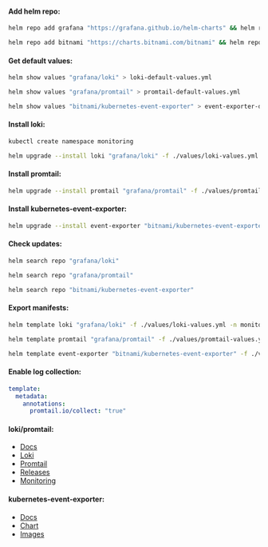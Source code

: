 #### Add helm repo:
```bash
helm repo add grafana "https://grafana.github.io/helm-charts" && helm repo update
```
```bash
helm repo add bitnami "https://charts.bitnami.com/bitnami" && helm repo update
```

#### Get default values:
```bash
helm show values "grafana/loki" > loki-default-values.yml
```
```bash
helm show values "grafana/promtail" > promtail-default-values.yml
```
```bash
helm show values "bitnami/kubernetes-event-exporter" > event-exporter-default.yml
```

#### Install loki:
```bash
kubectl create namespace monitoring
```
```bash
helm upgrade --install loki "grafana/loki" -f ./values/loki-values.yml -n monitoring --version "5.43.2"
```

#### Install promtail:
```bash
helm upgrade --install promtail "grafana/promtail" -f ./values/promtail-values.yml -n monitoring --version "6.15.5"
```

#### Install kubernetes-event-exporter:
```bash
helm upgrade --install event-exporter "bitnami/kubernetes-event-exporter" -f ./values/event-exporter-values.yml -n monitoring --version "2.14.0"
```

#### Check updates:
```bash
helm search repo "grafana/loki"
```
```bash
helm search repo "grafana/promtail"
```
```bash
helm search repo "bitnami/kubernetes-event-exporter"
```

#### Export manifests:
```bash
helm template loki "grafana/loki" -f ./values/loki-values.yml -n monitoring --version "5.43.2" > loki-manifests.yml
```
```bash
helm template promtail "grafana/promtail" -f ./values/promtail-values.yml -n monitoring --version "6.15.5" > promtail-manifests.yml
```
```bash
helm template event-exporter "bitnami/kubernetes-event-exporter" -f ./values/event-exporter-values.yml -n monitoring --version "2.14.0" > event-exporter-manifests.yml
```

#### Enable log collection:
```yaml
template:
  metadata:
    annotations:
      promtail.io/collect: "true"
```

#### loki/promtail:
- [Docs](https://grafana.com/docs/loki/latest/)
- [Loki](https://github.com/grafana/loki/tree/main/production/helm/loki)
- [Promtail](https://github.com/grafana/helm-charts/tree/main/charts/promtail)
- [Releases](https://github.com/grafana/loki/releases)
- [Monitoring](https://grafana.com/docs/loki/latest/operations/observability/)

#### kubernetes-event-exporter:
- [Docs](https://github.com/resmoio/kubernetes-event-exporter)
- [Chart](https://github.com/bitnami/charts/tree/main/bitnami/kubernetes-event-exporter/)
- [Images](https://hub.docker.com/r/bitnami/kubernetes-event-exporter/tags)
